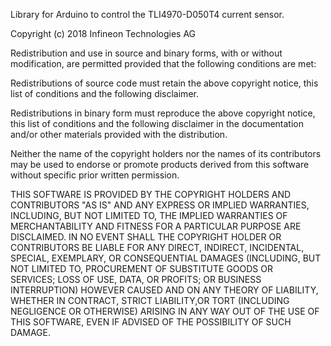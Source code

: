 Library for Arduino to control the TLI4970-D050T4 current sensor.
 
Copyright (c) 2018 Infineon Technologies AG
 
Redistribution and use in source and binary forms, with or without modification, are permitted provided that the 
following conditions are met:   
                                                                              
Redistributions of source code must retain the above copyright notice, this list of conditions and the following 
disclaimer.                    
 
Redistributions in binary form must reproduce the above copyright notice, this list of conditions and the following 
disclaimer in the documentation and/or other materials provided with the distribution.                       
 
Neither the name of the copyright holders nor the names of its contributors may be used to endorse or promote 
products derived from this software without specific prior written permission.                                           
                                                                              
THIS SOFTWARE IS PROVIDED BY THE COPYRIGHT HOLDERS AND CONTRIBUTORS "AS IS" AND ANY EXPRESS OR IMPLIED WARRANTIES, 
INCLUDING, BUT NOT LIMITED TO, THE IMPLIED WARRANTIES OF MERCHANTABILITY AND FITNESS FOR A PARTICULAR PURPOSE ARE  
DISCLAIMED. IN NO EVENT SHALL THE COPYRIGHT HOLDER OR CONTRIBUTORS BE LIABLE  FOR ANY DIRECT, INDIRECT, INCIDENTAL, 
SPECIAL, EXEMPLARY, OR CONSEQUENTIAL DAMAGES (INCLUDING, BUT NOT LIMITED TO, PROCUREMENT OF SUBSTITUTE GOODS OR  
SERVICES; LOSS OF USE, DATA, OR PROFITS; OR BUSINESS INTERRUPTION) HOWEVER CAUSED AND ON ANY THEORY OF LIABILITY, 
WHETHER IN CONTRACT, STRICT LIABILITY,OR TORT (INCLUDING NEGLIGENCE OR OTHERWISE) ARISING IN ANY WAY OUT OF THE USE 
OF THIS SOFTWARE, EVEN IF ADVISED OF THE POSSIBILITY OF SUCH DAMAGE.   
